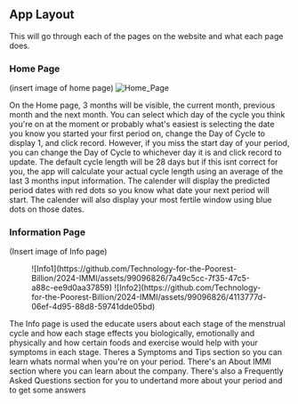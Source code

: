 ## App Layout
This will go through each of the pages on the website and what each page does.

### Home Page
(insert image of home page)
![Home_Page](https://github.com/Technology-for-the-Poorest-Billion/2024-IMMI/assets/99096826/b284355e-8574-4f70-9438-f196d23c6857)

On the Home page, 3 months will be visible, the current month, previous month and the next month. You can select which day of the cycle you think you're on
at the moment or probably what's easiest is selecting the date you know you started your first period on, change the Day of Cycle to display 1, and
click record. However, if you miss the start day of your period, you can change the Day of Cycle to whichever day it is and click record to update.
The default cycle length will be 28 days but if this isnt correct for you, the app will calculate your actual cycle length using an average of the last 3 months 
input information. The calender will display the predicted period dates with red dots so you know what date your next period will start. The calender will also
display your most fertile window using blue dots on those dates.

### Information Page
(Insert image of Info page)
<figure markdown>
  ![Info1](https://github.com/Technology-for-the-Poorest-Billion/2024-IMMI/assets/99096826/7a49c5cc-7f35-47c5-a88c-ee9d0aa37859) ![Info2](https://github.com/Technology-for-the-Poorest-Billion/2024-IMMI/assets/99096826/4113777d-06ef-4d95-88d8-59741dde05bd)
</figure>

The Info page is used the educate users about each stage of the menstrual cycle and how each stage effects you biologically, emotionally and physically and how 
certain foods and exercise would help with your symptoms in each stage. Theres a Symptoms and Tips section so you can learn whats normal when you're on 
your period. There's an About IMMI section where you can learn about the company. There's also a Frequently Asked Questions section for you to undertand more about your period and to get some answers 
